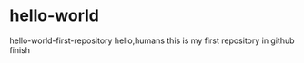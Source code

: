 # hello-world
hello-world-first-repository
hello,humans
this is my first repository in github
finish
